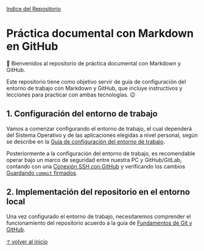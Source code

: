 [Indice del Repositorio](docs/SUMMARY.md)

# Práctica documental con Markdown en GitHub

:wave: Bienvenidos al repositorio de práctica documental con Markdown y GitHub. 

Este repositorio tiene como objetivo servir de guía de configuración del entorno de trabajo con Markdown y GitHub, que incluye instructivos y lecciones para practicar con ambas tecnologías. :wink:
## 1. Configuración del entorno de trabajo
Vamos a comenzar configurando el entorno de trabajo, el cual dependerá del Sistema Operativo y de las aplicaciones elegidas a nivel personal, según se describe en la [Guía de configuración del entorno de trabajo](docs/WORKSPACE.md).

Posteriormente a la configuración del entorno de trabajo, es recomendable operar bajo un marco de seguridad entre nuestra PC y GitHub/GitLab, contando con una [Conexión SSH con GitHub](docs/SSH.md) y verificando los cambios [Guardando `commit` firmados](docs/GPG.md).
## 2. Implementación del repositorio en el entorno local
Una vez configurado el entorno de trabajo, necesitaremos comprender el funcionamiento del repositorio acuerdo a la guía de [Fundamentos de Git y GitHub](docs/GIT.md).

[🡡 volver al inicio](#Práctica-documental-con-Markdown-en-GitHub)